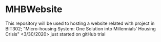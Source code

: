 # MHBWebsite
This repository will be used to hosting a website related with project in BIT302; "Micro-housing System: One Solution into Millennials’ Housing Crisis"
<3/30/2020> just started on gitHub trial
